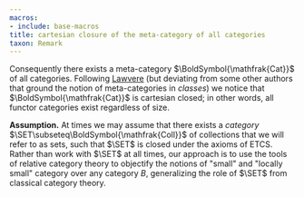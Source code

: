 ```yaml
---
macros:
- include: base-macros
title: cartesian closure of the meta-category of all categories
taxon: Remark
---
```


Consequently there exists a meta-category $\BoldSymbol{\mathfrak{Cat}}$ of all
categories. Following [Lawvere](http://rfcwalters.blogspot.com/2010/10/old-post-why-are-we-concerned-fw.html) (but deviating from some other authors that
ground the notion of meta-categories in *classes*) we notice that
$\BoldSymbol{\mathfrak{Cat}}$ is cartesian closed; in other words, all functor
categories exist regardless of size.

**Assumption.** At times we may assume that there exists a *category*
$\SET\subseteq\BoldSymbol{\mathfrak{Coll}}$ of collections that we will refer
to as sets, such that $\SET$ is closed under the axioms of ETCS. Rather than work with $\SET$ at all
times, our approach is to use the tools of relative category theory to
objectify the notions of "small" and "locally small" category over any category
$B$, generalizing the role of $\SET$ from classical category theory.
